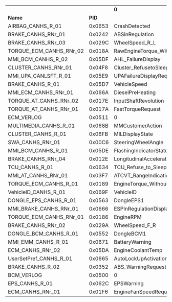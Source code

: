 <table>
  <tr>
  <td colspan="2"></td>
<td><b>0</b></td>
<td><b>1</b></td>
<td><b>2</b></td>
<td><b>3</b></td>
<td><b>4</b></td>
<td><b>5</b></td>
<td><b>6</b></td>
<td><b>7</b></td>
<td><b>8</b></td>
<td><b>9</b></td>
<td><b>10</b></td>
<td><b>11</b></td>
<td><b>12</b></td>
<td><b>13</b></td>
<td><b>14</b></td>
<td><b>15</b></td>
<td><b>16</b></td>
<td><b>17</b></td>
<td><b>18</b></td>
<td><b>19</b></td>
<td><b>20</b></td>
<td><b>21</b></td>
<td><b>22</b></td>
<td><b>23</b></td>
<td><b>24</b></td>
<td><b>25</b></td>
<td><b>26</b></td>
<td><b>27</b></td>
<td><b>28</b></td>
<td><b>29</b></td>
<td><b>30</b></td>
<td><b>31</b></td>
<td><b>32</b></td>
<td><b>33</b></td>
<td><b>34</b></td>
<td><b>35</b></td>
<td><b>36</b></td>
<td><b>37</b></td>
<td><b>38</b></td>
<td><b>39</b></td>
<td><b>40</b></td>
<td><b>41</b></td>
<td><b>42</b></td>
<td><b>43</b></td>
<td><b>44</b></td>
<td><b>45</b></td>
<td><b>46</b></td>
<td><b>47</b></td>
<td><b>48</b></td>
<td><b>49</b></td>
<td><b>50</b></td>
<td><b>51</b></td>
<td><b>52</b></td>
<td><b>53</b></td>
<td><b>54</b></td>
<td><b>55</b></td>
<td><b>56</b></td>
<td><b>57</b></td>
<td><b>58</b></td>
<td><b>59</b></td>
<td><b>60</b></td>
<td><b>61</b></td>
<td><b>62</b></td>
<td><b>63</b></td>
</tr>
<tr>
<td><b>Name</b></td>
<td><b>PID</b></td>
<td colspan="8" align="center">B0</td>
<td colspan="8" align="center">B1</td>
<td colspan="8" align="center">B2</td>
<td colspan="8" align="center">B3</td>
<td colspan="8" align="center">B4</td>
<td colspan="8" align="center">B5</td>
<td colspan="8" align="center">B6</td>
<td colspan="8" align="center">B7</td>
</tr>
<tr>
<td>AIRBAG_CANHS_R_01</td>
<td>0x0653</td>
<td>CrashDetected</td><td>CrashDetectionOutOfOrder</td><td>0</td><td colspan="5"></td><td colspan="2">DriverSafetyBeltReminder</td><td colspan="2">FrontPassengerSafetyBeltReminder</td><td>PassengerAIRBAG_Inhibition</td><td>AIRBAGMalfunction</td><td>SecondRowCenterSafetyBeltState</td><td colspan="1"></td><td colspan="2">SecondRowLeftSafetyBeltState</td><td colspan="2">SecondRowRightSafetyBeltState</td><td>ValidAIRBAGInformation</td><td>EDRActiveDisplayRequest</td><td>ThirdRowLeftSafetyBeltState</td><td colspan="1"></td><td colspan="2">ThirdRowRightSafetyBeltState</td><td>PassAirbagONDisplayReq</td><td>ROPS_Position</td><td colspan="4"></td><td colspan="32"></td>
</tr>
<tr>
<td>BRAKE_CANHS_RNr_01</td>
<td>0x0242</td>
<td>ABSinRegulation</td><td>ABSMalfunction</td><td>ASRinRegulation</td><td>ASRMalfunction</td><td>HSAMalfunction</td><td>AYCinRegulation</td><td>AYCMalfunction</td><td>MSRinRegulation</td><td>MSRMalfunction</td><td colspan="4">ESP_Clock</td><td>ESP_TorqueControlType</td><td colspan="2"></td><td>ASRDynamicTorqueRequest</td><td colspan="7"></td><td>ASRStaticTorqueRequest</td><td colspan="7"></td><td>MSRTorqueRequest</td><td colspan="7"></td><td colspan="2">ShiftingAuthorization</td><td>HSA_ActivationState</td><td colspan="5"></td><td>CRC_BRAKE_CANHS_RNr_01</td><td colspan="7"></td><td colspan="8"></td>
</tr>
<tr>
<td>BRAKE_CANHS_RNr_03</td>
<td>0x029C</td>
<td>WheelSpeed_R_L</td><td colspan="7"></td><td>WheelSpeed_R_R</td><td colspan="7"></td><td>FourWheelReferenceSpeed</td><td colspan="7"></td><td>VehicleSpeed_CVT</td><td colspan="7"></td><td colspan="32"></td>
</tr>
<tr>
<td>TORQUE_ECM_CANHS_RNr_02</td>
<td>0x018A</td>
<td>RawEngineTorque_WithoutTMReq</td><td colspan="7"></td><td>AT_TorqueAcknowledgement</td><td colspan="2">CruiseControlStatus_forTM</td><td>0</td><td colspan="4"></td><td>PowerTrainSetPoint</td><td colspan="7"></td><td>KickDownActivated</td><td>FrictionTorque</td><td colspan="6"></td><td colspan="2">PedalError</td><td>ECM_StartStopStatus</td><td colspan="5"></td><td colspan="24"></td>
</tr>
<tr>
<td>MMI_BCM_CANHS_R_02</td>
<td>0x05DF</td>
<td colspan="2">AHL_FailureDisplay</td><td colspan="2">AHL_ActivationDisplay</td><td colspan="2">AHL_ActivationState</td><td>WelcomePhaseState</td><td>ADS_FailureDisplay</td><td colspan="2">EcoModeActivationDisplay</td><td colspan="2">ChildLockStateDisplay</td><td colspan="2">LowBattVoltDisplay_BeforeSales</td><td>KeyReminderAlert</td><td colspan="1"></td><td colspan="2">LowBatteryVoltageDisplay_BCM</td><td colspan="3">DriveModeStatusDisplay</td><td>0</td><td colspan="2"></td><td colspan="40"></td>
</tr>
<tr>
<td>CLUSTER_CANHS_RNr_01</td>
<td>0x04F8</td>
<td colspan="2">Cluster_RefusetoSleep</td><td colspan="2">DiagnosedFuelLow</td><td colspan="2">HandBrakeSwitch</td><td>FuelLow</td><td>OilDrainAlertResetRequest</td><td colspan="2">AIRBAGMalfunctionLampState</td><td colspan="2">PassAIRBAGInhibitionLampState</td><td>ClusterDrivenLampsAutoCheck</td><td>DisplayedSpeedUnit</td><td>MuteRadioOrder</td><td colspan="1"></td><td colspan="2">PassAirbagONLampState</td><td colspan="2">BatteryChangedActivation</td><td>0</td><td colspan="3"></td><td>DisplayedSpeed</td><td colspan="7"></td><td>ACCFrameMissing</td><td>ACCDriverTakeOverDisplayAck</td><td colspan="2">DisplayFailure</td><td colspan="2">DayNightStatusForB_Switches</td><td>RawFuelGaugeResistance</td><td colspan="1"></td><td>TachographPresence</td><td colspan="7"></td><td colspan="16"></td>
</tr>
<tr>
<td>MMI_UPA_CANLSFT_R_01</td>
<td>0x05E9</td>
<td>UPAFailureDisplayRequest</td><td colspan="3">UPAStatusDisplayRequest</td><td>0</td><td colspan="3"></td><td>FrontParkAssistState</td><td colspan="3">FrontParkAssistVolState</td><td>RearParkAssistState</td><td>RearParkAssistVolState</td><td colspan="2"></td><td colspan="4">FrontLeftObstacleZone</td><td>FrontCenterObstacleZone</td><td colspan="3"></td><td colspan="4">FrontRightObstacleZone</td><td>RearLeftObstacleZone</td><td colspan="3"></td><td colspan="4">RearCenterObstacleZone</td><td>RearRightObstacleZone</td><td colspan="3"></td><td colspan="3">UPAMode</td><td>RearObstacleDetected</td><td colspan="4"></td><td>UPA_SoundRecurrenceType</td><td>UPA_SoundRecurrencePeriod</td><td colspan="6"></td><td colspan="3">UPA_SoundObstacleZone</td><td>UPA_SoundActivationBeep</td><td>UPA_SoundErrorBeep</td><td>UPA_SoundUseContext</td><td colspan="2"></td>
</tr>
<tr>
<td>BRAKE_CANHS_R_01</td>
<td>0x05D7</td>
<td>VehicleSpeed</td><td colspan="7"></td><td>DistanceTotalizer</td><td colspan="7"></td><td colspan="2">WheelsLockingState</td><td>HDC_StatusDisplay</td><td colspan="5"></td><td colspan="2">VehicleSpeedSign</td><td colspan="5">AccurateOdometer</td><td>HDC_TakeoverAlert</td><td>HDC_ActivationRefusedDisplay</td><td>HDC_ButtonStatus</td><td>0</td><td colspan="5"></td><td colspan="24"></td>
</tr>
<tr>
<td>MMI_ECM_CANHS_RNr_01</td>
<td>0x066A</td>
<td>DieselPreHeating</td><td colspan="4">MILLamp</td><td>CruiseControlStatusDisplay</td><td colspan="2"></td><td>RequestedSpeedDisplayRequest</td><td colspan="7"></td><td>OverspeedIndicationDisplayReq</td><td>EngineControlFailureLevel1</td><td>EngineControlFailureLevel2</td><td>WarningWaterTemp</td><td>DieselFilterWaterDetection</td><td>ParticulateFilterState</td><td>ParticulateFilterFailureDisplay</td><td>FuelConsumptionType</td><td>FuelConsumption</td><td colspan="7"></td><td>NominalFuelConsumption</td><td colspan="7"></td><td colspan="2">FreeShift</td><td>CCSpeedReachedDisplayReq</td><td>LPGFlowSwitchedOFFWarning</td><td>RST_RESERVED_1b</td><td>DMSActivationStateDisplay</td><td>DMSFailureDisplay</td><td>DMSActivationRefusedDisplay</td><td>OverSpeedAlert_SL</td><td>AdditionalTankFuelLowLevel</td><td>EnginePowerDisplay</td><td colspan="5"></td><td colspan="4">0</td><td>RST_RESERVED_3b</td><td colspan="3"></td>
</tr>
<tr>
<td>TORQUE_AT_CANHS_RNr_02</td>
<td>0x017E</td>
<td>InputShaftRevolution</td><td colspan="7"></td><td>AT_Minimum_IdleSpeedRequest</td><td colspan="7"></td><td>SportivityCriteria</td><td colspan="7"></td><td>AT_TorqueLosses</td><td colspan="7"></td><td colspan="2">CrankingAuthorisation_AT</td><td colspan="3">AT_MILRequest</td><td>N_IdleLearningSignal</td><td>N_IdleStandbySignal</td><td>0</td><td colspan="4">GearLeverPosition</td><td colspan="2">SlipControlStatus</td><td>AnticipatedRGBPumpState</td><td colspan="1"></td><td>FuelCutRequestedEngineSpeed</td><td colspan="7"></td><td colspan="8"></td>
</tr>
<tr>
<td>TORQUE_AT_CANHS_RNr_01</td>
<td>0x017A</td>
<td>FastTorqueRequest</td><td colspan="7"></td><td>Limit_SlowTorqueRequest</td><td colspan="7"></td><td colspan="4">TransmRangeEngaged_Target</td><td>TransmRangeEngaged_Current</td><td colspan="3"></td><td colspan="3">AT_TorqueControlType</td><td colspan="4">AT_Clock</td><td>ManualModeState</td><td colspan="2">TorqueConverterState</td><td colspan="2">RGB_MajorFailure</td><td colspan="2">ATCoolingFanSpeedRequest</td><td>AnticipatedCurrentShift</td><td colspan="1"></td><td>EstimatedPowertrainWheelTorque</td><td colspan="7"></td><td colspan="16"></td>
</tr>
<tr>
<td>ECM_VERLOG</td>
<td>0x0511</td>
<td colspan="4">0</td><td>SLockRequestControl</td><td colspan="3"></td><td>SoftwareLockRequest</td><td colspan="7"></td><td colspan="48"></td>
</tr>
<tr>
<td>MULTIMEDIA_CANHS_R_01</td>
<td>0x068B</td>
<td colspan="4">MMCustomerAction</td><td colspan="2">CDisplayAvailability</td><td>BIC_RefusetoSleep</td><td colspan="1"></td><td>ForgettingPhoneWarning</td><td>0</td><td colspan="2">RemoteControlScrollingRequest</td><td>TimeFormatDisplay</td><td>CurrentTime</td><td colspan="2"></td><td>PLGW_PCScheduledTime1</td><td colspan="7"></td><td>PLGW_PCScheduledTime2</td><td colspan="7"></td><td>AudioAvailability</td><td>UserFeedbackAvailability</td><td colspan="6"></td><td colspan="24"></td>
</tr>
<tr>
<td>CLUSTER_CANHS_R_01</td>
<td>0x06FB</td>
<td colspan="4">MILDisplayState</td><td>DisplayedOilLevel</td><td colspan="3"></td><td colspan="2">GlobalVehicleWarningState</td><td>WasherLevelWarningState</td><td colspan="2">BatteryWarningState</td><td>ParticulateFilterWarningState</td><td>FuelAutonomyInKm</td><td colspan="1"></td><td colspan="7">FuelLevelDisplayed</td><td>WaterInDieselWarningState</td><td>FixedMaintenanceRange</td><td colspan="7"></td><td>AverageFuelConsumptionAfterSale</td><td colspan="7"></td><td colspan="2">MalfunctionLampWarningState</td><td>BadgeWarningState</td><td>0</td><td colspan="4"></td><td>PersoOilDrainingRange</td><td colspan="7"></td><td colspan="8"></td>
</tr>
<tr>
<td>SWA_CANHS_RNr_01</td>
<td>0x00C6</td>
<td>SteeringWheelAngle</td><td colspan="7"></td><td>SteeringWheelRotationSpeed</td><td colspan="7"></td><td>SteeringWheelAngle_Offset</td><td colspan="7"></td><td colspan="3">SwaSensorInternalStatus</td><td colspan="4">SwaClock</td><td>0</td><td>SwaChecksum</td><td colspan="7"></td><td colspan="24"></td>
</tr>
<tr>
<td>MMI_BCM_CANHS_R_01</td>
<td>0x05DE</td>
<td colspan="3">FlashingIndicatorStatusDisplay</td><td>RearFogLightStateDisplay</td><td>FrontFogLightsDisplay</td><td>PositionLightsDisplay</td><td>LowBeamDisplay</td><td>HighBeamDisplay</td><td colspan="2">PositionLightsOmissionWarning</td><td>ALSMalfunction</td><td colspan="2">FrontLeftDoorOpenWarning</td><td colspan="2">FrontRightDoorOpenWarning</td><td>KeyInfoReemissionRequest</td><td colspan="2">RearLeftDoorOpenWarning</td><td colspan="2">RearRightDoorOpenWarning</td><td>BDUSafetyLineFailure</td><td colspan="2">SteeringLock_Failure</td><td>UnlockingSteeringColumnWarning</td><td>AutomaticLockUpActivationState</td><td>BadgeBatteryLow</td><td colspan="2">ChildproofLockMalfunctionDisplay</td><td colspan="2">TripDisplayScrollingRequest</td><td>StartAutoInformationDisplay</td><td colspan="1"></td><td colspan="4">SmartKeylessInformationDisplay</td><td>KeylessInfoReemissionRequest</td><td>KeylessCardReaderFailureDisplay</td><td>DRLstate</td><td colspan="1"></td><td colspan="3">FollowMeHomeDurationDisplay</td><td colspan="2">SingleDoorOpeningState</td><td>ManualLockDisplayRequest</td><td>ClutchSwitchFaultDisplay</td><td>BrakeSwitchFaultDisplay</td><td>MexSwitchState</td><td>StopLampFailureDisplay_BCM</td><td>FlashingIndicatorFailureDisplay</td><td>VarPowSteeringFailureDisplay</td><td>AutomaticLockUpInhibitionWarning</td><td>KeyInformationDisplay</td><td colspan="2"></td><td colspan="2">RearWiperStatus</td><td colspan="2">BootOpenWarning</td><td colspan="2">GlasshatchOpenWarning</td><td>EcoModeStatusDisplay</td><td colspan="1"></td>
</tr>
<tr>
<td>BRAKE_CANHS_RNr_04</td>
<td>0x012E</td>
<td>LongitudinalAccelerationProc</td><td colspan="7"></td><td>TransversalAcceleration</td><td colspan="7"></td><td>YawRate</td><td colspan="7"></td><td>0</td><td colspan="7"></td><td>ESP_RearWheelAnglePositionSeen</td><td colspan="7"></td><td>ESP_RearWheelAngleRequest</td><td colspan="7"></td><td colspan="2">ESP_RWARequestType</td><td>MuSplit_Clock</td><td colspan="5"></td><td colspan="8"></td>
</tr>
<tr>
<td>TCU_CANHS_R_01</td>
<td>0x0634</td>
<td colspan="2">TCU_Refuse_to_Sleep</td><td colspan="2">EcallFunctionFailureDisplay</td><td>ECALL_StateDisplay_V3</td><td colspan="3"></td><td colspan="7">ChargingTimerValueStatus</td><td>RemotePreACActivation</td><td colspan="2">ChargingTimerStatus</td><td colspan="2">ChargeProhibited</td><td colspan="2">ChargeAuthorization</td><td>ExternalChargingManager</td><td colspan="1"></td><td>TCU_MuteRadioOrder</td><td colspan="2">ChargingTimerStatus_MMI</td><td>IVC_FOTAstatus</td><td>0</td><td colspan="3"></td><td colspan="32"></td>
</tr>
<tr>
<td>MMI_AT_CANHS_RNr_01</td>
<td>0x03F7</td>
<td colspan="5">ATCVT_RangeIndication</td><td>ATCVT_CheckWarning</td><td>ATCVT_HiTempWarning</td><td>0</td><td>ATECOmodeRequest</td><td>ATSnowmodeRequest</td><td>AT_OpenDoorWarning</td><td>AT_PressBrakePedalRequest</td><td>AT_GearShiftRefused</td><td colspan="2">AT_Impulsive_Selected_Mode</td><td>FullLoad</td><td colspan="3">AT_OpenDoorWarningDisplayRequest</td><td>ClutchOverheatingIncreasing_Warning</td><td colspan="2">AT_Level2FailureDisplayRequest</td><td>ParkLockFailureDisplay</td><td colspan="1"></td><td colspan="2">AT_ProtectionMode_MMI</td><td>GearboxInDrive</td><td colspan="5"></td><td colspan="32"></td>
</tr>
<tr>
<td>TORQUE_ECM_CANHS_R_01</td>
<td>0x0189</td>
<td>EngineTorque_WithoutTMReq</td><td colspan="7"></td><td>MinimumInstantTorque</td><td colspan="7"></td><td>MaximumInstantTorque</td><td colspan="7"></td><td colspan="2">ECM_SailingIdleRequest</td><td>ECM_VerlogStatus</td><td colspan="5"></td><td>AtmosphericPressure</td><td colspan="7"></td><td>0</td><td colspan="7"></td><td>N_IdleInstruction</td><td>FuelCutStatus</td><td>LockUpRequest</td><td colspan="5"></td><td colspan="8"></td>
</tr>
<tr>
<td>VehicleID_CANHS_R_01</td>
<td>0x069F</td>
<td>VehicleID</td><td colspan="7"></td><td colspan="56"></td>
</tr>
<tr>
<td>DONGLE_EPS_CANHS_R_01</td>
<td>0x0563</td>
<td colspan="2">DongleEPS1</td><td>DongleEPS2</td><td colspan="5"></td><td colspan="2">DongleEPS3</td><td>0</td><td colspan="5"></td><td colspan="48"></td>
</tr>
<tr>
<td>MMI_BRAKE_CANHS_RNr_01</td>
<td>0x0666</td>
<td>ESPInRegulationDisplayRequest</td><td>ESPInDefaultDisplayRequest</td><td>ESPActivationStateForDisplay</td><td>ASRActivationStateForDisplay</td><td>ABSInDefaultDisplayRequest</td><td>ESPDeactivatedByDriverForDisplay</td><td>EBVInDefaultDisplayRequest</td><td>EmergencyBrakingFailure</td><td>ABS_ESPLampsAutoCheck</td><td colspan="2">FHSA_DeactivationDisplayRequest</td><td>FHSA_HoldStatusDisplayRequest</td><td>FHSA_DriverActionRequest</td><td>FHSA_MalfunctionDisplayRequest</td><td>ABSorESPInCalibratingDiag</td><td>ABSorESPToBeCalibrated</td><td colspan="2">VSUStateDisplayRequest</td><td colspan="3">RST_RESERVED_3b</td><td colspan="2">ACCInactiveRegulationDisplay</td><td>HSAFailureDisplayRequest</td><td>HSA_HoldStatusDisplayRequest</td><td colspan="3">ExtendedGripModeDisplayRequest</td><td colspan="2">TPW_Status</td><td>TPW_AckResetDriver</td><td colspan="1"></td><td colspan="32"></td>
</tr>
<tr>
<td>TORQUE_ECM_CANHS_RNr_01</td>
<td>0x0186</td>
<td>EngineRPM</td><td colspan="7"></td><td>MeanEffectiveTorque</td><td colspan="7"></td><td>RequestedTorqueAfterProc</td><td colspan="7"></td><td>RawSensor</td><td colspan="7"></td><td>ASR_MSRAcknowledgement</td><td colspan="2">ECM_TorqueRequestStatus</td><td>ETC_TorqueAcknowledgement</td><td>SlipControlRequest</td><td colspan="3"></td><td colspan="24"></td>
</tr>
<tr>
<td>BRAKE_CANHS_RNr_02</td>
<td>0x029A</td>
<td>WheelSpeed_F_R</td><td colspan="7"></td><td>WheelSpeed_F_L</td><td colspan="7"></td><td>VehicleSpeed</td><td colspan="7"></td><td colspan="4">0</td><td>VehicleSpeedClock</td><td colspan="3"></td><td>VehicleSpeedChecksum</td><td colspan="7"></td><td colspan="24"></td>
</tr>
<tr>
<td>DONGLE_BCM_CANHS_R_01</td>
<td>0x0552</td>
<td colspan="2">DongleBCM1</td><td>DongleBCM2</td><td colspan="5"></td><td colspan="2">DongleBCM3</td><td>0</td><td colspan="5"></td><td colspan="48"></td>
</tr>
<tr>
<td>MMI_EMM_CANHS_R_01</td>
<td>0x0671</td>
<td>BatteryWarning</td><td>ALSMalfunction</td><td colspan="2">LowBatteryVoltageDisplay</td><td>StopLampFailureDisplay</td><td colspan="2">VoltageMeasurementFailureDisplay</td><td>AmbientLightingActivationStatus</td><td colspan="3">FollowMeHomeDurationDisplay_EMM</td><td colspan="2">LowBeamFailureDisplay_v2</td><td>AmbientLightingArea1Status</td><td>AmbientLightingArea2Status</td><td>AmbientLightingArea3Status</td><td colspan="5">AmbientLightNightIntensityStatus</td><td>AmbientLightingPatternState</td><td>0</td><td colspan="1"></td><td>AmbientLightDayIntensityStatus</td><td colspan="7"></td><td colspan="4">AmbiLightColorStatus</td><td>AmbientColorNumber</td><td colspan="3"></td><td>AmbientLightingIntensityStatus</td><td colspan="7"></td><td colspan="16"></td>
</tr>
<tr>
<td>ECM_CANHS_RNr_02</td>
<td>0x05DA</td>
<td>EngineCoolantTemp</td><td colspan="7"></td><td>IdleSpeedControlInternalRequest</td><td colspan="7"></td><td>DownTransitionOfEngCoolantTemp</td><td colspan="3">EngineCoolantRegulationTemp</td><td colspan="2">0</td><td>ECM_MechanicalLoadRequest</td><td>ECM_RearDefrostRequest</td><td>MinEngineSpeedRequest</td><td colspan="7"></td><td>MaxEngineSpeedRequest</td><td colspan="7"></td><td>ComputedOilDrainingRange</td><td colspan="7"></td><td colspan="2">EngineCoolantFlowStatus</td><td>EngOverSpeedCutOffThreshold</td><td colspan="5"></td><td colspan="8"></td>
</tr>
<tr>
<td>UserSetPref_CANHS_R_01</td>
<td>0x0665</td>
<td colspan="2">AutoLockUpActivationRequest</td><td colspan="2">SingleDoorOpeningActivationReq</td><td colspan="2">AutoMirrorFoldingActivationReq</td><td>EasyAccessActivationRequest</td><td colspan="1"></td><td colspan="2">SailingIdleActivationRequest</td><td>0</td><td colspan="2">FrontParkAssistActivationReq</td><td>FrontParkAssistVolumeReq</td><td colspan="2"></td><td colspan="2">RearParkAssistActivationReq</td><td colspan="3">RearParkAssistVolumeReq</td><td>DRLActivationRequest</td><td colspan="2"></td><td colspan="4">LanguageConfigurationRequest</td><td colspan="2">AutoRearWiperActivationRequest</td><td>LDW_TimeToAlertRequest</td><td colspan="1"></td><td colspan="3">LDW_SoundLevelRequest</td><td colspan="2">AHL_ActivationRequest</td><td colspan="2">AdvisorEcoLightingActivationRequest</td><td>LanguageFamilyTypeRequest</td><td colspan="2">ChargingTimerRequest</td><td>ChargingTimerValueRequest</td><td colspan="5"></td><td colspan="3">HFP_DefaultManeuverTypeRequest</td><td colspan="2">BSW_ActivationRequest</td><td>FKP_ActivationRequest</td><td colspan="2"></td><td colspan="2">WAC_APRUN_ActivationRequest</td><td colspan="2">BuzzerWAC_ActivationRequest</td><td colspan="2">IKeyAccessActivationRequest</td><td>AmbientLightingPatternRequest2</td><td colspan="1"></td>
</tr>
<tr>
<td>BRAKE_CANHS_R_02</td>
<td>0x0352</td>
<td colspan="2">ABS_WarningRequest</td><td colspan="2">ESP_StopLampRequest</td><td colspan="2">DriverBrake</td><td>BrakeVacuumStatus</td><td colspan="1"></td><td colspan="2">FHSA_PABStatus</td><td colspan="2">FHSA_PABHolding</td><td>IdleStopBrakeHoldFunctionStandby</td><td>0</td><td colspan="2"></td><td>NoBrakeForce</td><td>ACC_SDL_BrakeAcknowledgment</td><td colspan="2">ACC_SDL_BrakeRequestStatus</td><td>ACC_SDL_StatusControl</td><td colspan="3"></td><td>BrakingPressure</td><td colspan="7"></td><td>Clock_BRAKE_CANHS_R_02</td><td colspan="7"></td><td>CheckSum_BRAKE_CANHS_R_02</td><td colspan="7"></td><td colspan="16"></td>
</tr>
<tr>
<td>BCM_VERLOG</td>
<td>0x0500</td>
<td colspan="3">0</td><td>SLockValueControl</td><td colspan="4"></td><td>SoftwareLockValue</td><td colspan="7"></td><td colspan="48"></td>
</tr>
<tr>
<td>EPS_CANHS_R_01</td>
<td>0x062C</td>
<td colspan="2">EPSWarning</td><td colspan="2">0</td><td colspan="8"></td><td colspan="52"></td>
</tr>
<tr>
<td>ECM_CANHS_RNr_01</td>
<td>0x01F6</td>
<td colspan="2">EngineFanSpeedRequest</td><td>EmissionN_IdleRequest</td><td>MaxElectricalPowerAllowed</td><td colspan="4"></td><td colspan="2">ElectricalPowerCutFreeze</td><td colspan="2">EngineStatus_R</td><td>EngineStopRequestOrigine</td><td colspan="3"></td><td colspan="2">CrankingAuthorization_ECM</td><td>ACCompClutchActivation</td><td colspan="2">OpenActiveBrakeSwitch_ECM</td><td>N_IdleInstructionSignal</td><td>ACCompAuthorized</td><td>ACHighPressureSensor</td><td colspan="2">FloatingInhibition</td><td colspan="2">DMSOrder</td><td colspan="2">Reserved_2bits</td><td>RST_RESERVED_2b</td><td colspan="1"></td><td>AllowedPowerGradient</td><td colspan="7"></td><td>AlternatorMaximumPower</td><td colspan="7"></td><td>ACCompMaximumPower</td><td colspan="7"></td><td colspan="8"></td>
  </tr>
  </table>
